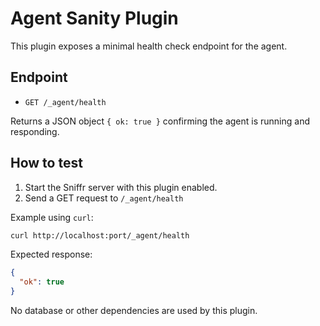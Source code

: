 # Agent Sanity Plugin

This plugin exposes a minimal health check endpoint for the agent.

## Endpoint

- `GET /_agent/health`

Returns a JSON object `{ ok: true }` confirming the agent is running and responding.

## How to test

1. Start the Sniffr server with this plugin enabled.
2. Send a GET request to `/_agent/health`

Example using `curl`:

```bash
curl http://localhost:port/_agent/health
```

Expected response:

```json
{
  "ok": true
}
```

No database or other dependencies are used by this plugin.
